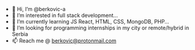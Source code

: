 - 👋 Hi, I’m @berkovic-a
- 👀 I’m interested in full stack development...
- 🌱 I’m currently learning JS React, HTML, CSS, MongoDB, PHP...
- 💞️ I’m looking for programming internships in my city or remote/hybrid in Serbia
- 📫 Reach me @ berkovic@protonmail.com

<!---
berkovic-a/berkovic-a is a ✨ special ✨ repository because its `README.md` (this file) appears on your GitHub profile.
You can click the Preview link to take a look at your changes.
--->
